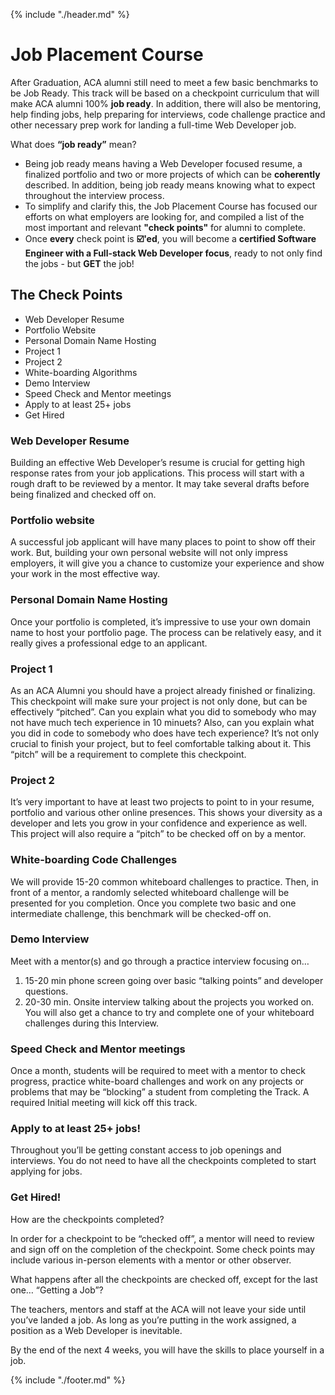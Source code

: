 {% include "./header.md" %}

# Job Placement Course

After Graduation, ACA alumni still need to meet a few basic benchmarks to be Job Ready. This track will be based on a checkpoint curriculum that will make ACA alumni 100% **job ready**. In addition, there will also be mentoring, help finding jobs, help preparing for interviews, code challenge practice and other necessary prep work for landing a full-time Web Developer job.  

What does **“job ready”** mean?
* Being job ready means having a Web Developer focused resume, a finalized portfolio and two or more projects of which can be **coherently** described. In addition, being job ready means knowing what to expect throughout the interview process.
* To simplify and clarify this, the Job Placement Course has focused our efforts on what employers are looking for, and compiled a list of the most important and relevant **"check points"** for alumni to complete.
* Once **every** check point is **☑️'ed**, you will become a **certified Software Engineer with a Full-stack Web Developer focus**, ready to not only find the jobs - but **GET** the job!   

## The Check Points

* Web Developer Resume
* Portfolio Website
* Personal Domain Name Hosting
* Project 1
* Project 2
* White-boarding Algorithms
* Demo Interview
* Speed Check and Mentor meetings
* Apply to at least 25+ jobs
* Get Hired

### Web Developer Resume

Building an effective Web Developer’s resume is crucial for getting high response rates from your job applications. This process will start with a rough draft to be reviewed by a mentor. It may take several drafts before being finalized and checked off on.

### Portfolio website

A successful job applicant will have many places to point to show off their work. But, building your own personal website will not only impress employers, it will give you a chance to customize your experience and show your work in the most effective way.  

### Personal Domain Name Hosting

Once your portfolio is completed, it’s impressive to use your own domain name to host your portfolio page. The process can be relatively easy, and it really gives a professional edge to an applicant.  

### Project 1

As an ACA Alumni you should have a project already finished or finalizing. This checkpoint will make sure your project is not only done, but can be effectively “pitched”. Can you explain what you did to somebody who may not have much tech experience in 10 minuets? Also, can you explain what you did in code to somebody who does have tech experience? It’s not only crucial to finish your project, but to feel comfortable talking about it. This “pitch” will be a requirement to complete this checkpoint.

### Project 2

It’s very important to have at least two projects to point to in your resume, portfolio and various other online presences. This shows your diversity as a developer and lets you grow in your confidence and experience as well. This project will also require a “pitch” to be checked off on by a mentor.

### White-boarding Code Challenges

We will provide 15-20 common whiteboard challenges to practice. Then, in front of a mentor, a randomly selected whiteboard challenge will be presented for you completion. Once you complete two basic and one intermediate challenge, this benchmark will be checked-off on.

### Demo Interview

Meet with a mentor(s) and go through a practice interview focusing on…
1) 15-20 min phone screen going over basic “talking points” and developer questions.
2) 20-30 min. Onsite interview talking about the projects you worked on. You will also get 	a chance to try and complete one of your whiteboard challenges during this Interview.

### Speed Check and Mentor meetings

Once a month, students will be required to meet with a mentor to check progress, practice white-board challenges and work on any projects or problems that may be “blocking” a student from completing the Track. A required Initial meeting will kick off this track.

### Apply to at least 25+ jobs!

Throughout you’ll be getting constant access to job openings and interviews. You do not need to have all the checkpoints completed to start applying for jobs.

### Get Hired!

How are the checkpoints completed?

In order for a checkpoint to be “checked off”, a mentor will need to review and sign off on the completion of the checkpoint. Some check points may include various in-person elements with a mentor or other observer.

What happens after all the checkpoints are checked off, except for the last one… “Getting a Job”?

The teachers, mentors and staff at the ACA will not leave your side until you’ve landed a job. As long as you’re putting in the work assigned, a position as a Web Developer is inevitable.


By the end of the next 4 weeks, you will have the skills to place yourself in a job.

{% include "./footer.md" %}
